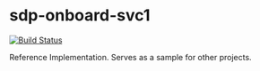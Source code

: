 # sdp-onboard-svc1
[![Build Status](https://dev.azure.com/fdeschamps/sdp/_apis/build/status/RMS.sdp-onboard-svc1?branchName=master)](https://dev.azure.com/fdeschamps/sdp/_build/latest?definitionId=5&branchName=master)

Reference Implementation. Serves as a sample for other projects. 